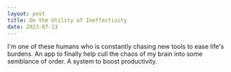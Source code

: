 ```yaml
---
layout: post
title: On the Utility of Ineffectivity
date: 2023-07-13
---
```


I'm one of these humans who is constantly chasing new tools to ease life's burdens. An app to finally help cull the chaos of my brain into some semblance of order. A system to boost productivity.
